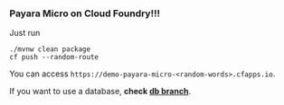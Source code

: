 ### Payara Micro on Cloud Foundry!!!


Just run

```
./mvnw clean package
cf push --random-route
```

You can access `https://demo-payara-micro-<random-words>.cfapps.io`.


If you want to use a database, **check [db branch](https://github.com/making/cf-payara-micro/tree/db)**.